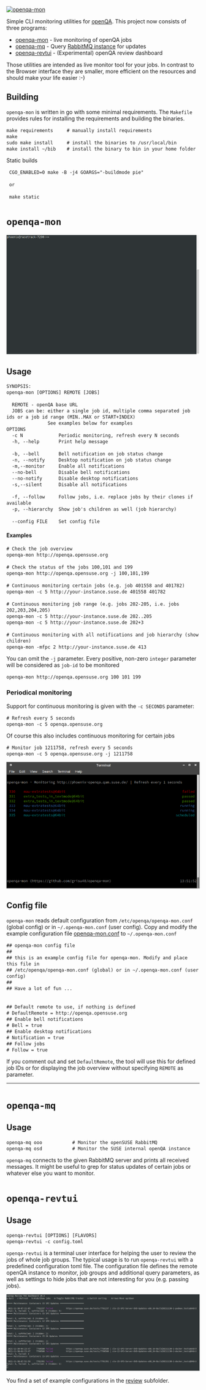 [![openqa-mon](https://github.com/grisu48/openqa-mon/actions/workflows/openqa-mon.yml/badge.svg)](https://github.com/grisu48/openqa-mon/actions/workflows/openqa-mon.yml)

Simple CLI monitoring utilities for [openQA](https://open.qa).
This project now consists of three programs:

* [openqa-mon](#openqa-mon) - live monitoring of openQA jobs
* [openqa-mq](#openqa-mq) - Query [RabbitMQ instance](https://rabbit.opensuse.org/) for updates
* [openqa-revtui](#openqa-revtui) - (Experimental) openQA review dashboard

Those utilities are intended as live monitor tool for your jobs. In contrast to the Browser interface they are smaller, more efficient on the resources and should make your life easier :-)

## Building

`openqa-mon` is written in go with some minimal requirements. The `Makefile` provides rules for installing the requirements and building the binaries.

    make requirements     # manually install requirements
	make
    sudo make install     # install the binaries to /usr/local/bin
    make install ~/bib    # install the binary to bin in your home folder

Static builds

     CGO_ENABLED=0 make -B -j4 GOARGS="-buildmode pie"

	 or

	 make static

# `openqa-mon`

![Demo of openqa-mon in action](doc/demo.gif)

## Usage

    SYNOPSIS:
    openqa-mon [OPTIONS] REMOTE [JOBS]
    
      REMOTE - openQA base URL
      JOBS can be: either a single job id, multiple comma separated job ids or a job id range (MIN..MAX or START+INDEX)
                   See examples below for examples
    OPTIONS
      -c N             Periodic monitoring, refresh every N seconds
      -h, --help       Print help message
      
      -b, --bell       Bell notification on job status change
      -n, --notify     Desktop notification on job status change
      -m,--monitor     Enable all notifications
      --no-bell        Disable bell notifications
      --no-notify      Disable desktop notifications
      -s,--silent      Disable all notifications
      
      -f, --follow     Follow jobs, i.e. replace jobs by their clones if available
      -p, --hierarchy  Show job's children as well (job hierarchy)
      
      --config FILE    Set config file

#### Examples

	# Check the job overview
    openqa-mon http://openqa.opensuse.org
    
	# Check the status of the jobs 100,101 and 199
	openqa-mon http://openqa.opensuse.org -j 100,101,199
	
    # Continuous monitoring certain jobs (e.g. job 401558 and 401782)
    openqa-mon -c 5 http://your-instance.suse.de 401558 401782
	
    # Continuous monitoring job range (e.g. jobs 202-205, i.e. jobs 202,203,204,205)
    openqa-mon -c 5 http://your-instance.suse.de 202..205
    openqa-mon -c 5 http://your-instance.suse.de 202+3
    
    # Continuous monitoring with all notifications and job hierarchy (show children)
    openqa-mon -mfpc 2 http://your-instance.suse.de 413

You can omit the `-j` parameter. Every positive, non-zero `integer` parameter will be considered as `job-id` to be monitored

    openqa-mon http://openqa.opensuse.org 100 101 199

### Periodical monitoring

Support for continuous monitoring is given with the `-c SECONDS` parameter:

    # Refresh every 5 seconds
    openqa-mon -c 5 openqa.opensuse.org

Of course this also includes continuous monitoring for certain jobs

    # Monitor job 1211758, refresh every 5 seconds
    openqa-mon -c 5 openqa.opensuse.org -j 1211758

![Example of continous monitoring](doc/OpenQA-Continous.png)


## Config file

`openqa-mon` reads default configuration from `/etc/openqa/openqa-mon.conf` (global config) or in  `~/.openqa-mon.conf` (user config). Copy and modify the example configuration file [openqa-mon.conf](openqa-mon.conf) to `~/.openqa-mon.conf`

	## openqa-mon config file
	## 
	## this is an example config file for openqa-mon. Modify and place this file in
	## /etc/openqa/openqa-mon.conf (global) or in ~/.openqa-mon.conf (user config)
	## 
	## Have a lot of fun ...
	
	
	## Default remote to use, if nothing is defined
	# DefaultRemote = http://openqa.opensuse.org
	## Enable bell notifications
	# Bell = true
	## Enable desktop notifications
	# Notification = true
	## Follow jobs
	# Follow = true

If you comment out and set `DefaultRemote`, the tool will use this for defined job IDs or for displaying the job overview without specifying `REMOTE` as parameter.

* * *

# `openqa-mq`

## Usage

    openqa-mq ooo           # Monitor the openSUSE RabbitMQ
    openqa-mq osd           # Monitor the SUSE internal openQA instance

`openqa-mq` connects to the given RabbitMQ server and prints all received messages. It might be useful to grep for status updates of certain jobs or whatever else you want to monitor.

# `openqa-revtui`

## Usage

    openqa-revtui [OPTIONS] [FLAVORS]
    openqa-revtui -c config.toml

`openqa-revtui` is a terminal user interface for helping the user to review the jobs of whole job groups. The typical usage is to run `openqa-revtui` with a predefined configuration toml file. The configuration file defines the remote openQA instance to monitor, job groups and additional query parameters, as well as settings to hide jobs that are not interesting for you (e.g. passing jobs).

![Screenshot of a terminal running openqa-revtui showing four failed jobs in purple and a couple of empty job groups](doc/openqa-revtui.png)

You find a set of example configurations in the [review](_review) subfolder.